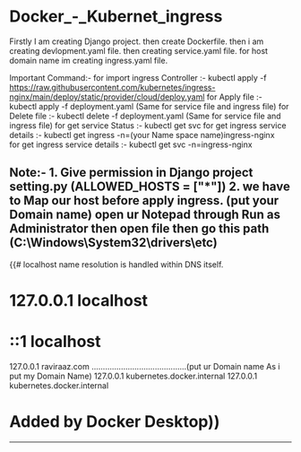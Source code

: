 # Docker_-_Kubernet_ingress

Firstly I am creating Django project.
then create Dockerfile.
then i am creating devlopment.yaml file.
then creating service.yaml file.
for host domain name im creating ingress.yaml file.

Important Command:- 
for import ingress Controller :- kubectl apply -f https://raw.githubusercontent.com/kubernetes/ingress-nginx/main/deploy/static/provider/cloud/deploy.yaml 
for Apply file :- kubectl apply -f deployment.yaml   (Same for service file and ingress file)
for Delete file :- kubectl delete -f deployment.yaml   (Same for service file and ingress file)
for get service Status :- kubectl get svc
for get ingress service details :- kubectl get ingress -n=(your Name space name)ingress-nginx  
for get ingress service details :- kubectl get svc -n=ingress-nginx  

Note:- 1. Give permission in Django project setting.py (ALLOWED_HOSTS = ["*"])
       2. we have to Map our host before apply ingress. (put your Domain name) 
            open ur Notepad through Run as Administrator then open file then go this path (C:\Windows\System32\drivers\etc) 
----------------------------------------------------------------------------------------------------------------            
{{# localhost name resolution is handled within DNS itself.
#	127.0.0.1       localhost
#	::1             localhost

127.0.0.1 raviraaz.com  ..........................................(put ur Domain name As i put my Domain Name)
127.0.0.1 kubernetes.docker.internal
127.0.0.1 kubernetes.docker.internal
# Added by Docker Desktop))
------------------------------------------------------------------------------------------------------------------------
